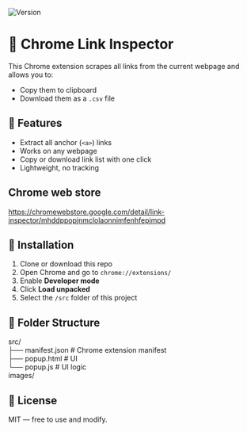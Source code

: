 ![Version](https://img.shields.io/badge/version-1.0.0-blue)


# 🔗 Chrome Link Inspector

This Chrome extension scrapes all links from the current webpage and allows you to:
- Copy them to clipboard
- Download them as a `.csv` file

## 🧩 Features
- Extract all anchor (`<a>`) links
- Works on any webpage
- Copy or download link list with one click
- Lightweight, no tracking

## Chrome web store

https://chromewebstore.google.com/detail/link-inspector/mhddppopjnmclolaonnimfenhfepjmpd

## 🚀 Installation

1. Clone or download this repo
2. Open Chrome and go to `chrome://extensions/`
3. Enable **Developer mode**
4. Click **Load unpacked**
5. Select the `/src` folder of this project

## 📁 Folder Structure
src/  
├── manifest.json # Chrome extension manifest  
├── popup.html # UI  
└── popup.js # UI logic  
images/  

## 📄 License

MIT — free to use and modify.
